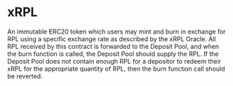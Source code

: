 # xRPL

An immutable ERC20 token which users may mint and burn in exchange for RPL using a specific exchange rate as described by the xRPL Oracle. All RPL received by this contract is forwarded to the Deposit Pool, and when the burn function is called, the Deposit Pool should supply the RPL. If the Deposit Pool does not contain enough RPL for a depositor to redeem their xRPL for the appropriate quantity of RPL, then the burn function call should be reverted.